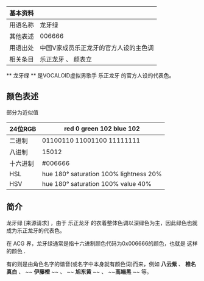 |  **基本资料**  ||
|---|---|
|用语名称  |  龙牙绿   |
|其他表述  |  006666   |
|用语出处  |  中国V家成员乐正龙牙的官方人设的主色调   |
|相关条目  |  乐正龙牙  、  颜表立   |
  
** 龙牙绿  ** 是VOCALOID虚拟男歌手  乐正龙牙  的官方人设的代表色。

##  颜色表述

部分为近似值

|  24位RGB  |  red 0 green 102 blue 102   
---|---  
二进制  |  01100110 11001100 11111111   
八进制  |  15012   
十六进制  |  #006666   
HSL  |  hue 180° saturation 100% lightness 20%   
HSV  |  hue 180° saturation 100% value 40%   
  
##  简介

龙牙绿  [来源请求]  ，由于  乐正龙牙  的衣着整体色调以深绿色为主，因此绿色也就成为乐正龙牙的代表色。

在  ACG  界，龙牙绿通常是指十六进制颜色代码为0x006666的颜色，也就是  这样的颜色  .

有的则是由角色名字的谐音(或名字中本身就有颜色词)而来，例如  **八云紫** 、  **椎名真白** 、  ~~ **伊藤橙** ~~ 、  ~~
**旭东黄** ~~ 、 ~~**高端黑** ~~ 等。

